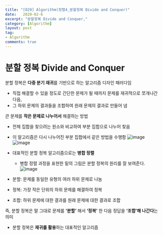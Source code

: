 ```yaml
---
title: "[029] Algorithm(정렬4_분할정복 Divide and Conquer)"
date:   2020-02-6
excerpt: "분할정복 Divide and Conquer,"
category: [Algorithm]
layout: post
tag:
- Algorithm
comments: true
---
```


# 분할 정복 Divide and Conquer
분할 정복은 **다중 분기 재귀**를 기반으로 하는 알고리즘 디자인 패러다임        
* 직접 해결할 수 있을 정도로 간단한 문제가 될 때까지 문제를 재귀적으로 쪼개나간 다음,      
* 그 하위 문제의 결과들을 조합하여 원래 문제의 결과로 만들어 냄       

큰 문제를 **작은 문제로 나누어서** 해결하는 방법
* 전체 집합을 찾으려는 원소와 비교하여 부분 집합으로 나누어 찾음
* 이 알고리즘은 다시 나누어진 부분 집합에서 같은 방법을 수행함 
![image](https://user-images.githubusercontent.com/76824611/121265257-804bee00-c8f3-11eb-89c7-fb614d2d5fb4.png)
![image](https://user-images.githubusercontent.com/76824611/121265332-9a85cc00-c8f3-11eb-8861-b9a1a69bb8e8.png)


* 대표적인 분할 정복 알고리즘으로는 **병합 정렬**       
    * 병합 정렬 과정을 표현한 밑의 그림은 분할 정복의 원리를 잘 보여준다.
![image](https://user-images.githubusercontent.com/76824611/121262232-be92de80-c8ee-11eb-892d-e12fb5505469.png)
* 분할: 문제를 동일한 유형의 여러 하위 문제로 나눔   
* 정복: 가장 작은 단위의 하위 문제를 해결하여 정복       
* 조합: 하위 문제에 대한 결과를 원래 문제에 대한 결과로 조합     

즉, 분할 정복은 말 그대로 문제를 **‘분할’** 해서 **‘정복’** 한 다음 정답을 **‘조합’해 나간다**는 의미      
* 분할 정복은 **재귀를 활용**하는 대표적인 알고리즘  
